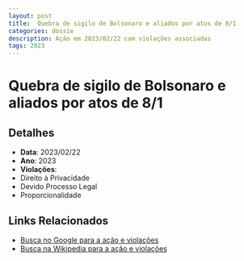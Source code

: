 ```yaml
---
layout: post
title:  Quebra de sigilo de Bolsonaro e aliados por atos de 8/1
categories: dossie
description: Ação em 2023/02/22 com violações associadas
tags: 2023
---
```


# Quebra de sigilo de Bolsonaro e aliados por atos de 8/1

## Detalhes
- **Data**: 2023/02/22
- **Ano**: 2023
- **Violações**:
- Direito à Privacidade
- Devido Processo Legal
- Proporcionalidade

## Links Relacionados
- [Busca no Google para a ação e violações](https://www.google.com/search?q=%22Alexandre%20de%20Moraes%22%20Quebra%20de%20sigilo%20de%20Bolsonaro%20e%20aliados%20por%20atos%20de%208/1%20Direito%20%C3%A0%20Privacidade%20Devido%20Processo%20Legal%20Proporcionalidade%202023)
- [Busca na Wikipedia para a ação e violações](https://en.wikipedia.org/w/index.php?search=%22Alexandre%20de%20Moraes%22%20Quebra%20de%20sigilo%20de%20Bolsonaro%20e%20aliados%20por%20atos%20de%208/1%20Direito%20%C3%A0%20Privacidade%20Devido%20Processo%20Legal%20Proporcionalidade%202023)
